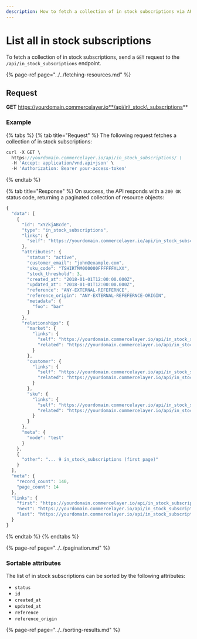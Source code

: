 ```yaml
---
description: How to fetch a collection of in stock subscriptions via API
---
```


# List all in stock subscriptions

To fetch a collection of in stock subscriptions, send a `GET` request to the `/api/in_stock_subscriptions` endpoint.

{% page-ref page="../../fetching-resources.md" %}

## Request

**GET** https://yourdomain.commercelayer.io**/api/in\_stock\_subscriptions**

### **Example**

{% tabs %}
{% tab title="Request" %}
The following request fetches a collection of in stock subscriptions:

```javascript
curl -X GET \
  https://yourdomain.commercelayer.io/api/in_stock_subscriptions/ \
  -H 'Accept: application/vnd.api+json' \
  -H 'Authorization: Bearer your-access-token'
```
{% endtab %}

{% tab title="Response" %}
On success, the API responds with a `200 OK` status code, returning a paginated collection of resource objects:

```javascript
{
  "data": [
    {
      "id": "xYZkjABcde",
      "type": "in_stock_subscriptions",
      "links": {
        "self": "https://yourdomain.commercelayer.io/api/in_stock_subscriptions/xYZkjABcde"
      },
      "attributes": {
        "status": "active",
        "customer_email": "john@example.com",
        "sku_code": "TSHIRTMM000000FFFFFFXLXX",
        "stock_threshold": 3,
        "created_at": "2018-01-01T12:00:00.000Z",
        "updated_at": "2018-01-01T12:00:00.000Z",
        "reference": "ANY-EXTERNAL-REFEFERNCE",
        "reference_origin": "ANY-EXTERNAL-REFEFERNCE-ORIGIN",
        "metadata": {
          "foo": "bar"
        }
      },
      "relationships": {
        "market": {
          "links": {
            "self": "https://yourdomain.commercelayer.io/api/in_stock_subscriptions/xYZkjABcde/relationships/market",
            "related": "https://yourdomain.commercelayer.io/api/in_stock_subscriptions/xYZkjABcde/market"
          }
        },
        "customer": {
          "links": {
            "self": "https://yourdomain.commercelayer.io/api/in_stock_subscriptions/xYZkjABcde/relationships/customer",
            "related": "https://yourdomain.commercelayer.io/api/in_stock_subscriptions/xYZkjABcde/customer"
          }
        },
        "sku": {
          "links": {
            "self": "https://yourdomain.commercelayer.io/api/in_stock_subscriptions/xYZkjABcde/relationships/sku",
            "related": "https://yourdomain.commercelayer.io/api/in_stock_subscriptions/xYZkjABcde/sku"
          }
        }
      },
      "meta": {
        "mode": "test"
      }
    },
    {
      "other": "... 9 in_stock_subscriptions (first page)"
    }
  ],
  "meta": {
    "record_count": 140,
    "page_count": 14
  },
  "links": {
    "first": "https://yourdomain.commercelayer.io/api/in_stock_subscriptions?page[number]=1&page[size]=10",
    "next": "https://yourdomain.commercelayer.io/api/in_stock_subscriptions?page[number]=2&page[size]=10",
    "last": "https://yourdomain.commercelayer.io/api/in_stock_subscriptions?page[number]=14&page[size]=10"
  }
}
```
{% endtab %}
{% endtabs %}

{% page-ref page="../../pagination.md" %}

### Sortable attributes

The list of in stock subscriptions can be sorted by the following attributes:

* `status`
* `id`
* `created_at`
* `updated_at`
* `reference`
* `reference_origin`

{% page-ref page="../../sorting-results.md" %}

